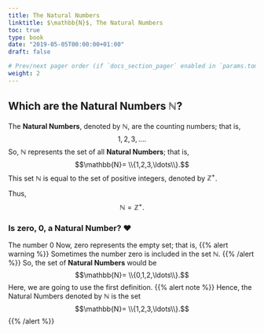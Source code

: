 ```yaml
---
title: The Natural Numbers
linktitle: $\mathbb{N}$, The Natural Numbers
toc: true
type: book
date: "2019-05-05T00:00:00+01:00"
draft: false

# Prev/next pager order (if `docs_section_pager` enabled in `params.toml`)
weight: 2
---
```

## Which are the Natural Numbers $\mathbb{N}$?
The **Natural Numbers**, denoted by $\mathbb{N}$, are the counting numbers; that is,
$$1,2,3,\ldots .$$
So, $\mathbb{N}$ represents the set of all **Natural Numbers**; that is,
$$\mathbb{N}= \\{1,2,3,\ldots\\}.$$
This set $\mathbb{N}$ is equal to the set of positive integers, denoted by  $\mathbb{Z}^+$.

Thus,
$$\mathbb{N}=\mathbb{Z}^+.$$
### Is zero, 0, a Natural Number? :heart:
The number 0 
Now, zero represents the empty set; that is,
{{% alert warning %}}
Sometimes the number zero is included in the set $\mathbb{N}$.
{{% /alert %}}
So, the set of **Natural Numbers** would be
$$\mathbb{N}= \\{0,1,2,\ldots\\}.$$
Here, we are going to use the first definition.
{{% alert note %}}
Hence, the Natural Numbers denoted by $\mathbb{N}$ is the set
$$\mathbb{N}= \\{1,2,3,\ldots\\}.$$
{{% /alert %}}